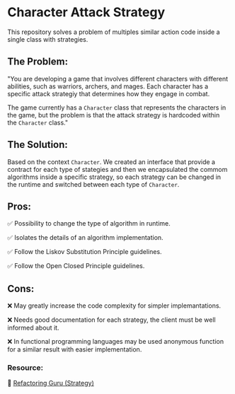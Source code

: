 # Character Attack Strategy 

This repository solves a problem of multiples similar action code inside a single class with strategies.

## The Problem:

"You are developing a game that involves different characters with different abilities, such as warriors, archers, and mages. Each character has a specific attack strategiy that determines how they engage in combat.

The game currently has a `Character` class that represents the characters in the game, but the problem is that the attack strategy is hardcoded within the `Character` class."

## The Solution:

Based on the context `Character`. We created an interface that provide a contract for each type of stategies and then we encapsulated the commom algorithms inside a specific strategy, so each strategy can be changed in the runtime and switched between each type of `Character`.

## Pros:
 
 ✅ Possibility to change the type of algorithm in runtime.

 ✅ Isolates the details of an algorithm implementation.

 ✅ Follow the Liskov Substitution Principle guidelines.

 ✅ Follow the Open Closed Principle guidelines.

## Cons:

 ❌ May greatly increase the code complexity for simpler implemantations.

 ❌ Needs good documentation for each strategy, the client must be well informed about it.

 ❌ In functional programming languages may be used anonymous function for a similar result with easier implementation.


### **Resource:**

 🔗 [Refactoring Guru (Strategy)](https://refactoring.guru/design-patterns/strategy)
